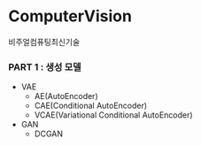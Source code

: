 # ComputerVision
비주얼컴퓨팅최신기술

### PART 1 : 생성 모델 
- VAE
    - AE(AutoEncoder)
    - CAE(Conditional AutoEncoder)
    - VCAE(Variational Conditional AutoEncoder)
- GAN
    - DCGAN

